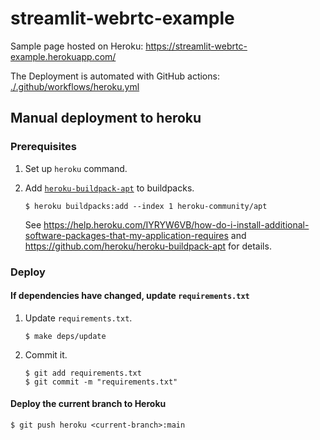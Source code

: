 # streamlit-webrtc-example

Sample page hosted on Heroku: https://streamlit-webrtc-example.herokuapp.com/

The Deployment is automated with GitHub actions: [./.github/workflows/heroku.yml](./.github/workflows/heroku.yml)

## Manual deployment to heroku
### Prerequisites
1. Set up `heroku` command.

2. Add [`heroku-buildpack-apt`](https://github.com/heroku/heroku-buildpack-apt) to buildpacks.
   ```shell
   $ heroku buildpacks:add --index 1 heroku-community/apt
   ```

   See
   https://help.heroku.com/IYRYW6VB/how-do-i-install-additional-software-packages-that-my-application-requires
   and
   https://github.com/heroku/heroku-buildpack-apt
   for details.

### Deploy
#### If dependencies have changed, update `requirements.txt`
1. Update `requirements.txt`.
   ```shell
   $ make deps/update
   ```

2. Commit it.
   ```shell
   $ git add requirements.txt
   $ git commit -m "requirements.txt"
   ```
#### Deploy the current branch to Heroku
```shell
$ git push heroku <current-branch>:main
```
